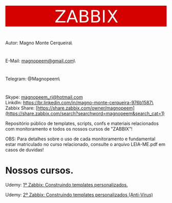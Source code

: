 ![alt tag](https://raw.githubusercontent.com/MagnoMonteCerqueira/Cursos/master/Zabbix%3A-Construindo-templates-personalizados/screenshots/zabbix.jpg)

#
Autor: Magno Monte Cerqueira\
#
E-Mail: magnopeem@gmail.com\
#
Telegram: @Magnopeem\
#
Skype: magnopeem_rj@hotmail.com\
Linkdln: https://br.linkedin.com/in/magno-monte-cerqueira-976b1587\
Zabbix Share: [https://share.zabbix.com/owner/magnopeem](https://share.zabbix.com/search?searchword=magnopeem&search_cat=1)

Repositório público de templates, scripts, confs e materiais relacionados com monitoramento e todos os nossos cursos de "ZABBIX"!

OBS: Para detalhes sobre o uso de cada monitoramento e fundamental estar matriculado no curso relacionado, consulte o arquivo LEIA-ME.pdf em casos de duvidas!


# Nossos cursos.

Udemy: [1º Zabbix: Construindo templates personalizados.](https://www.udemy.com/zabbix-construindo-templates-personalizados/?couponCode=CURSOPROFISSIONAL)


Udemy: [2º Zabbix: Construindo templates personalizados (Anti-Virus)](https://www.udemy.com/zabbix-construindo-templates-personalizados-anti-virus/?couponCode=ZABBIX1990)
